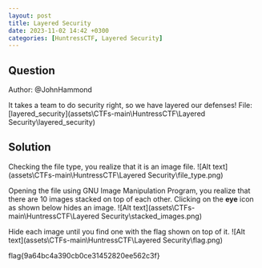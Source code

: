 ```yaml
---
layout: post
title: Layered Security
date: 2023-11-02 14:42 +0300
categories: [HuntressCTF, Layered Security]
---
```

## Question
Author: @JohnHammond

It takes a team to do security right, so we have layered our defenses!
File:[layered_security](assets\CTFs-main\HuntressCTF\Layered Security\layered_security)

## Solution
Checking the file type, you realize that it is an image file.
![Alt text](assets\CTFs-main\HuntressCTF\Layered Security\file_type.png)

Opening the file using GNU Image Manipulation Program, you realize that there are 10 images stacked on top of each other. Clicking on the **eye** icon as shown below hides an image.
![Alt text](assets\CTFs-main\HuntressCTF\Layered Security\stacked_images.png)

Hide each image until you find one with the flag shown on top of it.
![Alt text](assets\CTFs-main\HuntressCTF\Layered Security\flag.png)

flag{9a64bc4a390cb0ce31452820ee562c3f}